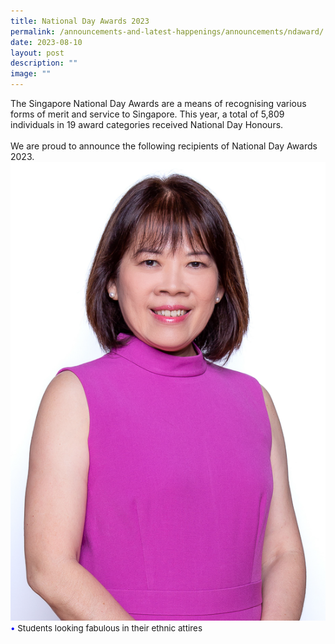 ```yaml
---
title: National Day Awards 2023
permalink: /announcements-and-latest-happenings/announcements/ndaward/
date: 2023-08-10
layout: post
description: ""
image: ""
---
```

The Singapore National Day Awards are a means of recognising various forms of merit and service to Singapore. This year, a total of 5,809 individuals in 19 award categories received National Day Honours. 
<br><br>
We are proud to announce the following recipients of National Day Awards 2023.
<br>
<img src="/images/Announcements/ND%20Award/nd-award-1.png">
<br>
<span style="font-size:10pt;">
<span style="color:blue;">•</span> Students looking fabulous in their ethnic attires </span>